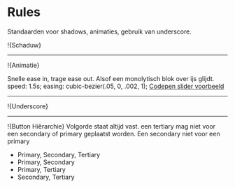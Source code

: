 # Rules

Standaarden voor shadows, animaties, gebruik van underscore.

!{Schaduw}

---

!{Animatie}

Snelle ease in, trage ease out. Alsof een monolytisch blok over ijs glijdt.
speed: 1.5s;
easing: cubic-bezier(.05, 0, .002, 1);
[Codepen slider voorbeeld](https://codepen.io/manchap/pen/PBePvN)

---

!{Underscore}

---

!{Button Hiërarchie}
Volgorde staat altijd vast. een tertiary mag niet voor een secondary of primary geplaatst worden. Een secondary niet voor een primary

- Primary, Secondary, Tertiary
- Primary, Secondary
- Primary, Tertiary
- Secondary, Tertiary
